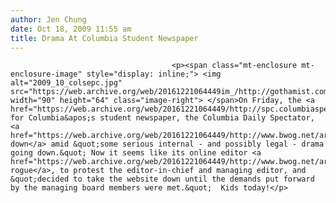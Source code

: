 ```yaml
---
author: Jen Chung
date: Oct 18, 2009 11:55 am
title: Drama At Columbia Student Newspaper
---
```


	
										<p><span class="mt-enclosure mt-enclosure-image" style="display: inline;"> <img alt="2009_10_colsepc.jpg" src="https://web.archive.org/web/20161221064449im_/http://gothamist.com/attachments/jen/2009_10_colsepc.jpg" width="90" height="64" class="image-right"> </span>On Friday, the <a href="https://web.archive.org/web/20161221064449/http://spc.columbiaspectator.com/">website</a> for Columbia&apos;s student newspaper, the Columbia Daily Spectator, <a href="https://web.archive.org/web/20161221064449/http://www.bwog.net/articles/no_it_s_not_another_redesign">went down</a> amid &quot;some serious internal - and possibly legal - drama going down.&quot; Now it seems like its online editor <a href="https://web.archive.org/web/20161221064449/http://www.bwog.net/articles/columbia_daily_spectacle">went rogue</a>, to protest the editor-in-chief and managing editor, and &quot;decided to take the website down until the demands put forward by the managing board members were met.&quot;  Kids today!</p>					
										
									
				